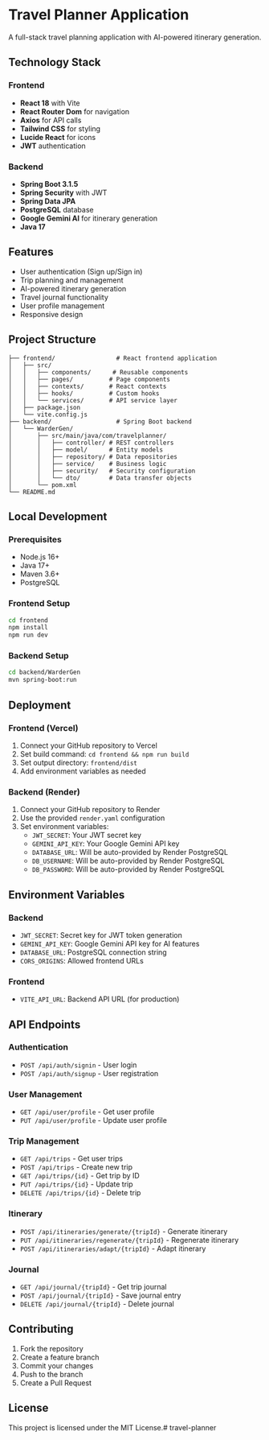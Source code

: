 # Travel Planner Application

A full-stack travel planning application with AI-powered itinerary generation.

## Technology Stack

### Frontend
- **React 18** with Vite
- **React Router Dom** for navigation
- **Axios** for API calls
- **Tailwind CSS** for styling
- **Lucide React** for icons
- **JWT** authentication

### Backend
- **Spring Boot 3.1.5**
- **Spring Security** with JWT
- **Spring Data JPA**
- **PostgreSQL** database
- **Google Gemini AI** for itinerary generation
- **Java 17**

## Features

- User authentication (Sign up/Sign in)
- Trip planning and management
- AI-powered itinerary generation
- Travel journal functionality
- User profile management
- Responsive design

## Project Structure

```
├── frontend/                 # React frontend application
│   ├── src/
│   │   ├── components/      # Reusable components
│   │   ├── pages/          # Page components
│   │   ├── contexts/       # React contexts
│   │   ├── hooks/          # Custom hooks
│   │   └── services/       # API service layer
│   ├── package.json
│   └── vite.config.js
├── backend/                  # Spring Boot backend
│   └── WarderGen/
│       ├── src/main/java/com/travelplanner/
│       │   ├── controller/ # REST controllers
│       │   ├── model/      # Entity models
│       │   ├── repository/ # Data repositories
│       │   ├── service/    # Business logic
│       │   ├── security/   # Security configuration
│       │   └── dto/        # Data transfer objects
│       └── pom.xml
└── README.md
```

## Local Development

### Prerequisites
- Node.js 16+
- Java 17+
- Maven 3.6+
- PostgreSQL

### Frontend Setup
```bash
cd frontend
npm install
npm run dev
```

### Backend Setup
```bash
cd backend/WarderGen
mvn spring-boot:run
```

## Deployment

### Frontend (Vercel)
1. Connect your GitHub repository to Vercel
2. Set build command: `cd frontend && npm run build`
3. Set output directory: `frontend/dist`
4. Add environment variables as needed

### Backend (Render)
1. Connect your GitHub repository to Render
2. Use the provided `render.yaml` configuration
3. Set environment variables:
   - `JWT_SECRET`: Your JWT secret key
   - `GEMINI_API_KEY`: Your Google Gemini API key
   - `DATABASE_URL`: Will be auto-provided by Render PostgreSQL
   - `DB_USERNAME`: Will be auto-provided by Render PostgreSQL
   - `DB_PASSWORD`: Will be auto-provided by Render PostgreSQL

## Environment Variables

### Backend
- `JWT_SECRET`: Secret key for JWT token generation
- `GEMINI_API_KEY`: Google Gemini API key for AI features
- `DATABASE_URL`: PostgreSQL connection string
- `CORS_ORIGINS`: Allowed frontend URLs

### Frontend
- `VITE_API_URL`: Backend API URL (for production)

## API Endpoints

### Authentication
- `POST /api/auth/signin` - User login
- `POST /api/auth/signup` - User registration

### User Management
- `GET /api/user/profile` - Get user profile
- `PUT /api/user/profile` - Update user profile

### Trip Management
- `GET /api/trips` - Get user trips
- `POST /api/trips` - Create new trip
- `GET /api/trips/{id}` - Get trip by ID
- `PUT /api/trips/{id}` - Update trip
- `DELETE /api/trips/{id}` - Delete trip

### Itinerary
- `POST /api/itineraries/generate/{tripId}` - Generate itinerary
- `PUT /api/itineraries/regenerate/{tripId}` - Regenerate itinerary
- `POST /api/itineraries/adapt/{tripId}` - Adapt itinerary

### Journal
- `GET /api/journal/{tripId}` - Get trip journal
- `POST /api/journal/{tripId}` - Save journal entry
- `DELETE /api/journal/{tripId}` - Delete journal

## Contributing

1. Fork the repository
2. Create a feature branch
3. Commit your changes
4. Push to the branch
5. Create a Pull Request

## License

This project is licensed under the MIT License.#   t r a v e l - p l a n n e r  
 